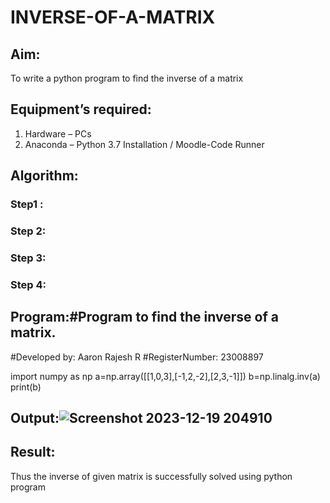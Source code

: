 # INVERSE-OF-A-MATRIX
## Aim:
To write a python program to find the inverse of a matrix
## Equipment’s required:
1. 	Hardware – PCs
2. 	Anaconda – Python 3.7 Installation / Moodle-Code Runner
## Algorithm:
### Step1 : 
### Step 2: 
### Step 3: 
### Step 4: 

## Program:#Program to find the inverse of a matrix.
#Developed by: Aaron Rajesh R
#RegisterNumber: 23008897

import numpy as np
a=np.array([[1,0,3],[-1,2,-2],[2,3,-1]])
b=np.linalg.inv(a)
print(b)
## Output:![Screenshot 2023-12-19 204910](https://github.com/Aaron-0111/INVERSE-OF-A-MATRIX/assets/149347631/bb1e71b3-3226-4eac-a953-c6236376d811)

## Result:
Thus the inverse of given matrix is successfully solved using python program

